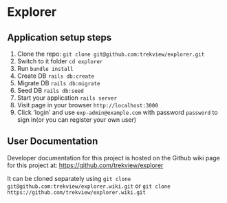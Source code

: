 # Explorer

## Application setup steps

1. Clone the repo: `git clone git@github.com:trekview/explorer.git`
2. Switch to it folder `cd explorer`
3. Run `bundle install`
4. Create DB `rails db:create`
5. Migrate DB `rails db:migrate`
6. Seed DB `rails db:seed`
7. Start your application `rails server`
8. Visit page in your browser `http://localhost:3000`
9. Click 'login' and use `exp-admin@example.com` with password `password` to sign in(or you can register your own user)

## User Documentation

Developer documentation for this project is hosted on the Github wiki page for this project at: https://github.com/trekview/explorer

It can be cloned separately using `git clone git@github.com:trekview/explorer.wiki.git` or `git clone https://github.com/trekview/explorer.wiki.git`
